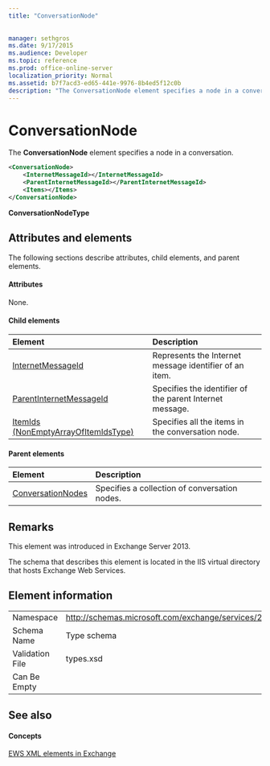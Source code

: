 ```yaml
---
title: "ConversationNode"
 
 
manager: sethgros
ms.date: 9/17/2015
ms.audience: Developer
ms.topic: reference
ms.prod: office-online-server
localization_priority: Normal
ms.assetid: b7f7acd3-ed65-441e-9976-8b4ed5f12c0b
description: "The ConversationNode element specifies a node in a conversation."
---
```


# ConversationNode

The **ConversationNode** element specifies a node in a conversation. 
  
```XML
<ConversationNode>
    <InternetMessageId></InternetMessageId>
    <ParentInternetMessageId></ParentInternetMessageId>
    <Items></Items>
</ConversationNode>
```

 **ConversationNodeType**
## Attributes and elements

The following sections describe attributes, child elements, and parent elements.
  
#### Attributes

None.
  
#### Child elements

|**Element**|**Description**|
|:-----|:-----|
|[InternetMessageId](internetmessageid.md) <br/> |Represents the Internet message identifier of an item.  <br/> |
|[ParentInternetMessageId](parentinternetmessageid.md) <br/> |Specifies the identifier of the parent Internet message.  <br/> |
|[ItemIds (NonEmptyArrayOfItemIdsType)](itemids-nonemptyarrayofitemidstype.md) <br/> |Specifies all the items in the conversation node.  <br/> |
   
#### Parent elements

|**Element**|**Description**|
|:-----|:-----|
|[ConversationNodes](conversationnodes.md) <br/> |Specifies a collection of conversation nodes.  <br/> |
   
## Remarks

This element was introduced in Exchange Server 2013.
  
The schema that describes this element is located in the IIS virtual directory that hosts Exchange Web Services.
  
## Element information

|||
|:-----|:-----|
|Namespace  <br/> |http://schemas.microsoft.com/exchange/services/2006/types  <br/> |
|Schema Name  <br/> |Type schema  <br/> |
|Validation File  <br/> |types.xsd  <br/> |
|Can Be Empty  <br/> ||
   
## See also

#### Concepts

[EWS XML elements in Exchange](ews-xml-elements-in-exchange.md)

